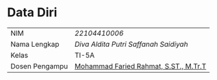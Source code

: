 # Data Diri

|  |  |
|--|--|
| NIM | *22104410006* |
| Nama Lengkap | *Diva Aldita Putri Saffanah Saidiyah* |
| Kelas | TI-5A |
| Dosen Pengampu | [Mohammad Faried Rahmat, S.ST., M.Tr.T](https://github.com/fariedrahmat) |
